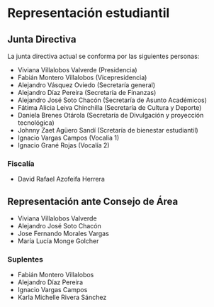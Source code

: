 # Representación estudiantil

## Junta Directiva
La junta directiva actual se conforma por las siguientes personas:

- Viviana Villalobos Valverde (Presidencia)
- Fabián Montero Villalobos (Vicepresidencia)
- Alejandro Vásquez Oviedo (Secretaría general)
- Alejandro Díaz Pereira (Secretaría de Finanzas)
- Alejandro José Soto Chacón (Secretaría de Asunto Académicos)
- Fátima Alicia Leiva Chinchilla (Secretaría de Cultura y Deporte)
- Daniela Brenes Otárola (Secretaría de Divulgación y proyección tecnológica)
- Johnny Zaet Agüero Sandí (Scretaría de bienestar estudiantil)
- Ignacio Vargas Campos (Vocalía 1)
- Ignacio Grané Rojas (Vocalía 2)

### Fiscalía
- David Rafael Azofeifa Herrera

## Representación ante Consejo de Área
- Viviana Villalobos Valverde
- Alejandro José Soto Chacón
- Jose Fernando Morales Vargas
- María Lucía Monge Golcher

### Suplentes
- Fabián Montero Villalobos
- Alejandro Díaz Pereira
- Ignacio Vargas Campos
- Karla Michelle Rivera Sánchez